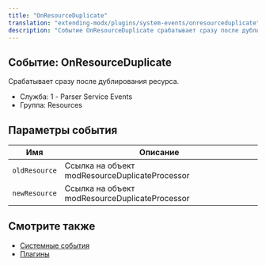 ```yaml
---
title: "OnResourceDuplicate"
translation: "extending-modx/plugins/system-events/onresourceduplicate"
description: "Событие OnResourceDuplicate срабатывает сразу после дублирования ресурса"
---
```


## Событие: OnResourceDuplicate

Срабатывает сразу после дублирования ресурса.

- Служба: 1 - Parser Service Events
- Группа: Resources

## Параметры события

| Имя    | Описание                                            |
| ------------- | -------------------------------------------------------- |
| `oldResource` | Ссылка на объект modResourceDuplicateProcessor |
| `newResource` | Ссылка на объект modResourceDuplicateProcessor |

## Смотрите также

- [Системные события](extending-modx/plugins/system-events "Системные события")
- [Плагины](extending-modx/plugins "Плагины")